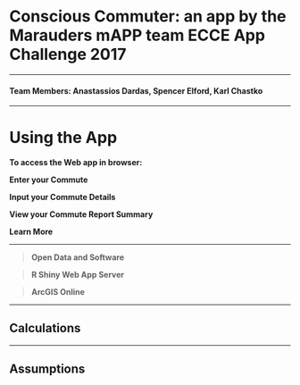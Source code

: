 Conscious Commuter: an app by the Marauders mAPP team
ECCE App Challenge 2017
===================
-------------------------------
####  Team Members: Anastassios Dardas, Spencer Elford, Karl Chastko

------------------------------------
Using the App
======

**To access the Web app in browser:**
 


**Enter your Commute**



**Input your Commute Details**
 

**View your Commute Report Summary**


**Learn More**

----------


>**Open Data and Software**


>**R Shiny Web App Server**

>**ArcGIS Online**


------
Calculations
-------------


------

Assumptions
-------------
